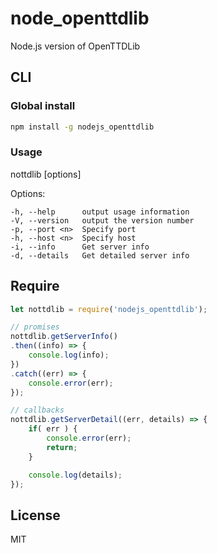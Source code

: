 # node_openttdlib
Node.js version of OpenTTDLib

## CLI

### Global install

```sh
npm install -g nodejs_openttdlib
```

### Usage

nottdlib [options]

   Options:

    -h, --help      output usage information
    -V, --version   output the version number
    -p, --port <n>  Specify port
    -h, --host <n>  Specify host
    -i, --info      Get server info
    -d, --details   Get detailed server info

## Require

```javascript
let nottdlib = require('nodejs_openttdlib');

// promises
nottdlib.getServerInfo()
.then((info) => {
	console.log(info);
})
.catch((err) => {
	console.error(err);
});

// callbacks
nottdlib.getServerDetail((err, details) => {
	if( err ) {
		console.error(err);
		return;
	}

	console.log(details);
});

```

## License

MIT